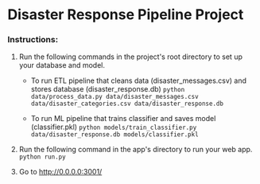 # Disaster Response Pipeline Project

### Instructions:
1. Run the following commands in the project's root directory to set up your database and model.

    - To run ETL pipeline that cleans data (disaster_messages.csv) and stores database (disaster_response.db)
        `python data/process_data.py data/disaster_messages.csv data/disaster_categories.csv data/disaster_response.db`
        
    - To run ML pipeline that trains classifier and saves model (classifier.pkl)
        `python models/train_classifier.py data/disaster_response.db models/classifier.pkl`

2. Run the following command in the app's directory to run your web app.
    `python run.py`

3. Go to http://0.0.0.0:3001/
